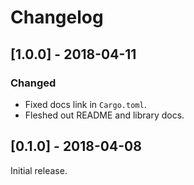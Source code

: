 # Changelog

## [1.0.0] - 2018-04-11

### Changed

- Fixed docs link in `Cargo.toml`.
- Fleshed out README and library docs.

## [0.1.0] - 2018-04-08

Initial release.
